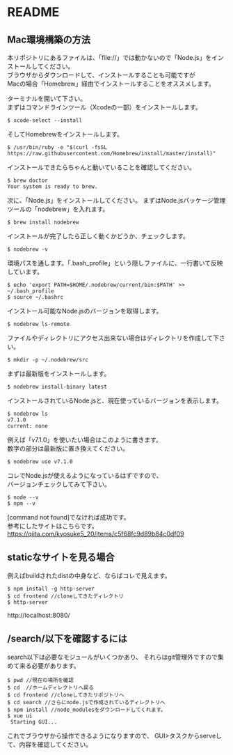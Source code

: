 # README #

## Mac環境構築の方法

本リポジトリにあるファイルは、「file://」では動かないので「Node.js」をインストールしてください。  
ブラウザからダウンロードして、インストールすることも可能ですが  
Macの場合「Homebrew」経由でインストールすることをオススメします。  
  
ターミナルを開いて下さい。  
まずはコマンドラインツール（Xcodeの一部）をインストールします。

```
$ xcode-select --install
```

そしてHomebrewをインストールします。

```
$ /usr/bin/ruby -e "$(curl -fsSL https://raw.githubusercontent.com/Homebrew/install/master/install)"
```

インストールできたらちゃんと動いていることを確認してください。

```
$ brew doctor
Your system is ready to brew.
```

次に、「Node.js」をインストールしてください。
まずはNode.jsパッケージ管理ツールの「nodebrew」を入れます。

```
$ brew install nodebrew
```

インストールが完了したら正しく動くかどうか、チェックします。

```
$ nodebrew -v
```

環境パスを通します。「.bash_profile」という隠しファイルに、一行書いて反映しています。

```
$ echo 'export PATH=$HOME/.nodebrew/current/bin:$PATH' >> ~/.bash_profile
$ source ~/.bashrc
```

インストール可能なNode.jsのバージョンを取得します。

```
$ nodebrew ls-remote
```

ファイルやディレクトリにアクセス出来ない場合はディレクトリを作成して下さい。

```
$ mkdir -p ~/.nodebrew/src
```

まずは最新版をインストールします。

```
$ nodebrew install-binary latest
```

インストールされているNode.jsと、現在使っているバージョンを表示します。

```
$ nodebrew ls
v7.1.0
current: none
```

例えば「v7.1.0」を使いたい場合はこのように書きます。  
数字の部分は最新版に置き換えてください。

```
$ nodebrew use v7.1.0
```

コレでNode.jsが使えるようになっているはずですので、  
バージョンチェックしてみて下さい。

```
$ node --v
$ npm --v
```

[command not found]でなければ成功です。  
参考にしたサイトはこちらです。  
https://qiita.com/kyosuke5_20/items/c5f68fc9d89b84c0df09


## staticなサイトを見る場合
例えばbuildされたdistの中身など、ならばコレで見えます。

```
$ npm install -g http-server
$ cd frontend //cloneしてきたディレクトリ
$ http-server
```

http://localhost:8080/

## /search/以下を確認するには
search以下は必要なモジュールがいくつかあり、
それらはgit管理外ですので集めて来る必要があります。

```
$ pwd //現在の場所を確認
$ cd  //ホームディレクトリへ戻る
$ cd frontend //cloneしてきたリポジトリへ
$ cd search //さらにnode.jsで作成されているディレクトリへ
$ npm install //node_modulesをダウンロードしてくれます。
$ vue ui
 Starting GUI...
```

これでブラウザから操作できるようになりますので、
GUI>タスクからserveして、内容を確認してください。

